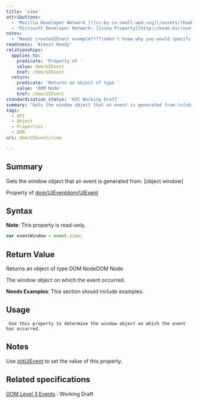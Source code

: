 ```yaml
---
title: 'view'
attributions:
  - 'Mozilla Developer Network [![cc-by-sa-small-wpd.svg](/assets/thumb/8/8c/cc-by-sa-small-wpd.svg/120px-cc-by-sa-small-wpd.svg.png)](http://creativecommons.org/licenses/by-sa/3.0/us/): [[event.view](https://developer.mozilla.org/en-US/docs/Web/API/event.view) Article]'
  - 'Microsoft Developer Network: [[view Property](http://msdn.microsoft.com/en-us/library/ie/ff974803(v=vs.85).aspx) Article]'
notes:
  - "Needs createUIEvent example????\ndon't know why you would specify a different window to the current in creteUIEvent."
readiness: 'Almost Ready'
relationships:
  applies_to:
    predicate: 'Property of '
    value: dom/UIEvent
    href: /dom/UIEvent
  return:
    predicate: 'Returns an object of type '
    value: 'DOM Node'
    href: /dom/UIEvent
standardization_status: 'W3C Working Draft'
summary: "Gets the window object that an event is generated from.\n[object window]\n"
tags:
  - API
  - Object
  - Properties
  - DOM
uri: dom/UIEvent/view

---
```

## Summary

Gets the window object that an event is generated from. [object window]

Property of [dom/UIEvent](/dom/UIEvent)[dom/UIEvent](/dom/UIEvent)

## Syntax

**Note**: This property is read-only.

``` js
var eventWindow = event.view;
```

## Return Value

Returns an object of type DOM NodeDOM Node

The window object on which the event occurred.

**Needs Examples**: This section should include examples.

## Usage

     Use this property to determine the window object on which the event has occurred.

## Notes

Use [initUIEvent](/dom/UIEvent/initUIEvent) to set the value of this property.

## Related specifications

[DOM Level 3 Events](http://www.w3.org/TR/DOM-Level-3-Events/)
:   Working Draft
